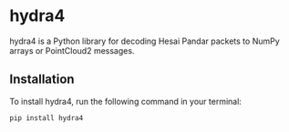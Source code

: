 # hydra4

hydra4 is a Python library for decoding Hesai Pandar packets to NumPy arrays or PointCloud2 messages.

## Installation

To install hydra4, run the following command in your terminal:

```bash
pip install hydra4
```
